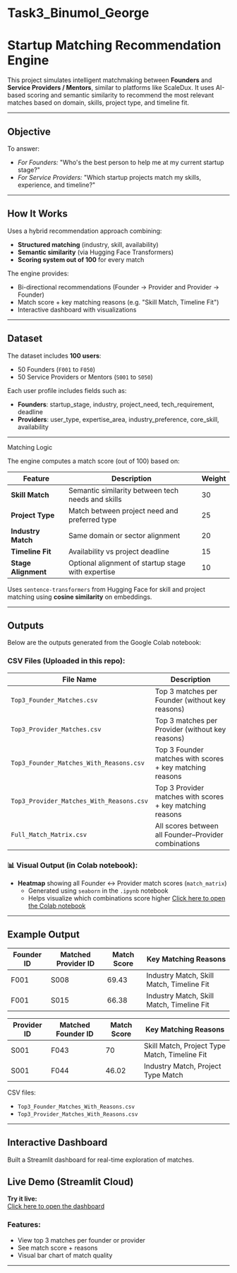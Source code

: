 # Task3_Binumol_George
# Startup Matching Recommendation Engine

This project simulates intelligent matchmaking between **Founders** and **Service Providers / Mentors**, similar to platforms like ScaleDux. It uses AI-based scoring and semantic similarity to recommend the most relevant matches based on domain, skills, project type, and timeline fit.

---

## Objective

To answer:
- *For Founders:* "Who's the best person to help me at my current startup stage?"
- *For Service Providers:* "Which startup projects match my skills, experience, and timeline?"

---

## How It Works

Uses a hybrid recommendation approach combining:
- **Structured matching** (industry, skill, availability)
- **Semantic similarity** (via Hugging Face Transformers)
- **Scoring system out of 100** for every match

The engine provides:
- Bi-directional recommendations (Founder → Provider and Provider → Founder)
- Match score + key matching reasons (e.g. "Skill Match, Timeline Fit")
- Interactive dashboard with visualizations

---

## Dataset

The dataset includes **100 users**:
- 50 Founders (`F001` to `F050`)
- 50 Service Providers or Mentors (`S001` to `S050`)

Each user profile includes fields such as:
- **Founders**: startup_stage, industry, project_need, tech_requirement, deadline
- **Providers**: user_type, expertise_area, industry_preference, core_skill, availability

---
Matching Logic

The engine computes a match score (out of 100) based on:

| Feature             | Description                                         | Weight |
|---------------------|-----------------------------------------------------|--------|
| **Skill Match**      | Semantic similarity between tech needs and skills  | 30     |
| **Project Type**     | Match between project need and preferred type      | 25     |
| **Industry Match**   | Same domain or sector alignment                    | 20     |
| **Timeline Fit**     | Availability vs project deadline                   | 15     |
| **Stage Alignment**  | Optional alignment of startup stage with expertise | 10     |

Uses `sentence-transformers` from Hugging Face for skill and project matching using **cosine similarity** on embeddings.

---
## Outputs
Below are the outputs generated from the Google Colab notebook:

### CSV Files (Uploaded in this repo):

| File Name                                        | Description                                              |
|--------------------------------------------------|----------------------------------------------------------|
| `Top3_Founder_Matches.csv`                      | Top 3 matches per Founder (without key reasons)          |
| `Top3_Provider_Matches.csv`                     | Top 3 matches per Provider (without key reasons)         |
| `Top3_Founder_Matches_With_Reasons.csv`         | Top 3 Founder matches with scores + key matching reasons |
| `Top3_Provider_Matches_With_Reasons.csv`        | Top 3 Provider matches with scores + key matching reasons |
| `Full_Match_Matrix.csv`                         | All scores between all Founder–Provider combinations     |

### 📊 Visual Output (in Colab notebook):

- **Heatmap** showing all Founder ↔ Provider match scores (`match_matrix`)
  - Generated using `seaborn` in the `.ipynb` notebook
  - Helps visualize which combinations score higher
[Click here to open the Colab notebook](https://colab.research.google.com/drive/12ufl2nO8MxiudkO3lxrcpsuovVpOChAy?usp=sharing)

---
## Example Output

| Founder ID | Matched Provider ID | Match Score | Key Matching Reasons                |
|------------|---------------------|-------------|-------------------------------------|
| F001       | S008                | 69.43       | Industry Match, Skill Match, Timeline Fit     |
| F001       | S015                | 66.38       | Industry Match, Skill Match, Timeline Fit     |


| Provider ID | Matched Founder ID | Match Score | Key Matching Reasons                     |
|-------------|--------------------|-------------|------------------------------------------|
| S001	      | F043               |	70         | Skill Match, Project Type Match, Timeline Fit   |
| S001        |	F044               |	46.02      | Industry Match, Project Type Match              |

CSV files:
- `Top3_Founder_Matches_With_Reasons.csv`
- `Top3_Provider_Matches_With_Reasons.csv`

---

## Interactive Dashboard

Built a Streamlit dashboard for real-time exploration of matches.
## Live Demo (Streamlit Cloud)

**Try it live:**  
[Click here to open the dashboard](https://task3binumolgeorge-myzc66hefgkfx6b3t8shek.streamlit.app/)


### Features:
- View top 3 matches per founder or provider
- See match score + reasons
- Visual bar chart of match quality

---

